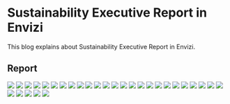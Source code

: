 # Sustainability Executive Report in Envizi

This blog explains about Sustainability Executive Report in Envizi. 

## Report

<img src="images/image-11.png">
<img src="images/image-12.png">
<img src="images/image-13.png">
<img src="images/image-14.png">
<img src="images/image-15.png">
<img src="images/image-16.png">
<img src="images/image-17.png">
<img src="images/image-18.png">
<img src="images/image-19.png">
<img src="images/image-20.png">
<img src="images/image-21.png">
<img src="images/image-22.png">
<img src="images/image-23.png">
<img src="images/image-24.png">
<img src="images/image-25.png">
<img src="images/image-26.png">
<img src="images/image-27.png">
<img src="images/image-28.png">
<img src="images/image-29.png">
<img src="images/image-30.png">
<img src="images/image-31.png">
<img src="images/image-32.png">
<img src="images/image-33.png">
<img src="images/image-34.png">
<img src="images/image-35.png">
<img src="images/image-36.png">
<img src="images/image-37.png">
<img src="images/image-38.png">
<img src="images/image-39.png">
<img src="images/image-40.png">

